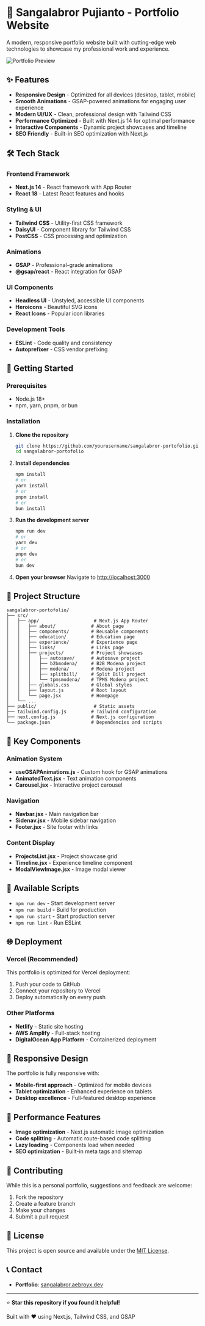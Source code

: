 # 🚀 Sangalabror Pujianto - Portfolio Website

A modern, responsive portfolio website built with cutting-edge web technologies to showcase my professional work and experience.

![Portfolio Preview](public/desktop.png)

## ✨ Features

- **Responsive Design** - Optimized for all devices (desktop, tablet, mobile)
- **Smooth Animations** - GSAP-powered animations for engaging user experience
- **Modern UI/UX** - Clean, professional design with Tailwind CSS
- **Performance Optimized** - Built with Next.js 14 for optimal performance
- **Interactive Components** - Dynamic project showcases and timeline
- **SEO Friendly** - Built-in SEO optimization with Next.js

## 🛠️ Tech Stack

### Frontend Framework
- **Next.js 14** - React framework with App Router
- **React 18** - Latest React features and hooks

### Styling & UI
- **Tailwind CSS** - Utility-first CSS framework
- **DaisyUI** - Component library for Tailwind CSS
- **PostCSS** - CSS processing and optimization

### Animations
- **GSAP** - Professional-grade animations
- **@gsap/react** - React integration for GSAP

### UI Components
- **Headless UI** - Unstyled, accessible UI components
- **Heroicons** - Beautiful SVG icons
- **React Icons** - Popular icon libraries

### Development Tools
- **ESLint** - Code quality and consistency
- **Autoprefixer** - CSS vendor prefixing

## 🚀 Getting Started

### Prerequisites
- Node.js 18+ 
- npm, yarn, pnpm, or bun

### Installation

1. **Clone the repository**
   ```bash
   git clone https://github.com/yourusername/sangalabror-portofolio.git
   cd sangalabror-portofolio
   ```

2. **Install dependencies**
   ```bash
   npm install
   # or
   yarn install
   # or
   pnpm install
   # or
   bun install
   ```

3. **Run the development server**
   ```bash
   npm run dev
   # or
   yarn dev
   # or
   pnpm dev
   # or
   bun dev
   ```

4. **Open your browser**
   Navigate to [http://localhost:3000](http://localhost:3000)

## 📁 Project Structure

```
sangalabror-portofolio/
├── src/
│   ├── app/                    # Next.js App Router
│   │   ├── about/             # About page
│   │   ├── components/        # Reusable components
│   │   ├── education/         # Education page
│   │   ├── experience/        # Experience page
│   │   ├── links/             # Links page
│   │   ├── projects/          # Project showcases
│   │   │   ├── autosave/      # Autosave project
│   │   │   ├── b2bmodena/     # B2B Modena project
│   │   │   ├── modena/        # Modena project
│   │   │   ├── splitbill/     # Split Bill project
│   │   │   └── tpmsmodena/    # TPMS Modena project
│   │   ├── globals.css        # Global styles
│   │   ├── layout.js          # Root layout
│   │   └── page.jsx           # Homepage
│   └── ...
├── public/                     # Static assets
├── tailwind.config.js         # Tailwind configuration
├── next.config.js             # Next.js configuration
└── package.json               # Dependencies and scripts
```

## 🎨 Key Components

### Animation System
- **useGSAPAnimations.js** - Custom hook for GSAP animations
- **AnimatedText.jsx** - Text animation components
- **Carousel.jsx** - Interactive project carousel

### Navigation
- **Navbar.jsx** - Main navigation bar
- **Sidenav.jsx** - Mobile sidebar navigation
- **Footer.jsx** - Site footer with links

### Content Display
- **ProjectsList.jsx** - Project showcase grid
- **Timeline.jsx** - Experience timeline component
- **ModalViewImage.jsx** - Image modal viewer

## 🚀 Available Scripts

- `npm run dev` - Start development server
- `npm run build` - Build for production
- `npm run start` - Start production server
- `npm run lint` - Run ESLint

## 🌐 Deployment

### Vercel (Recommended)
This portfolio is optimized for Vercel deployment:

1. Push your code to GitHub
2. Connect your repository to Vercel
3. Deploy automatically on every push

### Other Platforms
- **Netlify** - Static site hosting
- **AWS Amplify** - Full-stack hosting
- **DigitalOcean App Platform** - Containerized deployment

## 📱 Responsive Design

The portfolio is fully responsive with:
- **Mobile-first approach** - Optimized for mobile devices
- **Tablet optimization** - Enhanced experience on tablets
- **Desktop excellence** - Full-featured desktop experience

## 🎯 Performance Features

- **Image optimization** - Next.js automatic image optimization
- **Code splitting** - Automatic route-based code splitting
- **Lazy loading** - Components load when needed
- **SEO optimization** - Built-in meta tags and sitemap

## 🤝 Contributing

While this is a personal portfolio, suggestions and feedback are welcome:

1. Fork the repository
2. Create a feature branch
3. Make your changes
4. Submit a pull request

## 📄 License

This project is open source and available under the [MIT License](LICENSE).

## 📞 Contact

- **Portfolio**: [sangalabror.aebroyx.dev](https://sangalabror.aebroyx.dev)

---

⭐ **Star this repository if you found it helpful!**

Built with ❤️ using Next.js, Tailwind CSS, and GSAP
